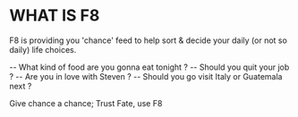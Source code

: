 # WHAT IS F8

F8 is providing you 'chance' feed to help sort & decide your daily (or not so daily) life choices.

-- What kind of food are you gonna eat tonight ?
-- Should you quit your job ?
-- Are you in love with Steven ?
-- Should you go visit Italy or Guatemala next ?

Give chance a chance; Trust Fate, use F8